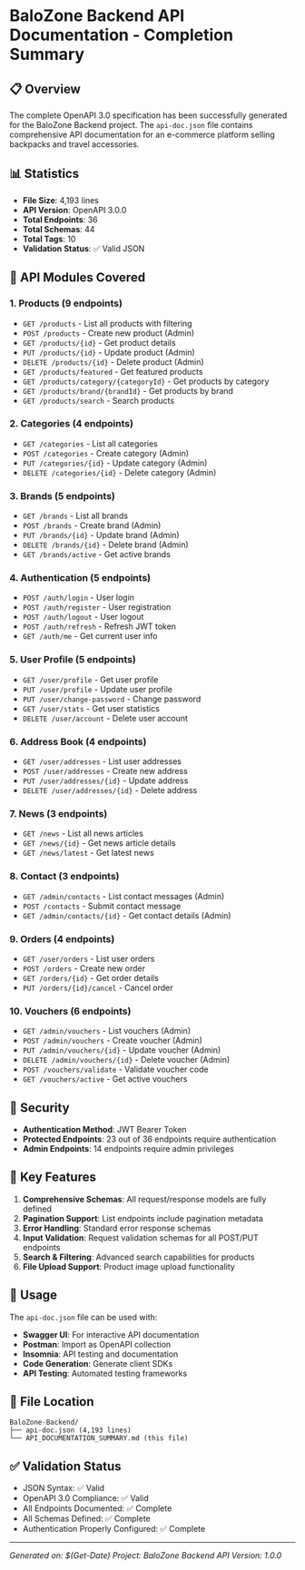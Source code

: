 # BaloZone Backend API Documentation - Completion Summary

## 📋 Overview
The complete OpenAPI 3.0 specification has been successfully generated for the BaloZone Backend project. The `api-doc.json` file contains comprehensive API documentation for an e-commerce platform selling backpacks and travel accessories.

## 📊 Statistics
- **File Size**: 4,193 lines
- **API Version**: OpenAPI 3.0.0
- **Total Endpoints**: 36
- **Total Schemas**: 44
- **Total Tags**: 10
- **Validation Status**: ✅ Valid JSON

## 🎯 API Modules Covered

### 1. Products (9 endpoints)
- `GET /products` - List all products with filtering
- `POST /products` - Create new product (Admin)
- `GET /products/{id}` - Get product details
- `PUT /products/{id}` - Update product (Admin)
- `DELETE /products/{id}` - Delete product (Admin)
- `GET /products/featured` - Get featured products
- `GET /products/category/{categoryId}` - Get products by category
- `GET /products/brand/{brandId}` - Get products by brand
- `GET /products/search` - Search products

### 2. Categories (4 endpoints)
- `GET /categories` - List all categories
- `POST /categories` - Create category (Admin)
- `PUT /categories/{id}` - Update category (Admin)
- `DELETE /categories/{id}` - Delete category (Admin)

### 3. Brands (5 endpoints)
- `GET /brands` - List all brands
- `POST /brands` - Create brand (Admin)
- `PUT /brands/{id}` - Update brand (Admin)
- `DELETE /brands/{id}` - Delete brand (Admin)
- `GET /brands/active` - Get active brands

### 4. Authentication (5 endpoints)
- `POST /auth/login` - User login
- `POST /auth/register` - User registration
- `POST /auth/logout` - User logout
- `POST /auth/refresh` - Refresh JWT token
- `GET /auth/me` - Get current user info

### 5. User Profile (5 endpoints)
- `GET /user/profile` - Get user profile
- `PUT /user/profile` - Update user profile
- `PUT /user/change-password` - Change password
- `GET /user/stats` - Get user statistics
- `DELETE /user/account` - Delete user account

### 6. Address Book (4 endpoints)
- `GET /user/addresses` - List user addresses
- `POST /user/addresses` - Create new address
- `PUT /user/addresses/{id}` - Update address
- `DELETE /user/addresses/{id}` - Delete address

### 7. News (3 endpoints)
- `GET /news` - List all news articles
- `GET /news/{id}` - Get news article details
- `GET /news/latest` - Get latest news

### 8. Contact (3 endpoints)
- `GET /admin/contacts` - List contact messages (Admin)
- `POST /contacts` - Submit contact message
- `GET /admin/contacts/{id}` - Get contact details (Admin)

### 9. Orders (4 endpoints)
- `GET /user/orders` - List user orders
- `POST /orders` - Create new order
- `GET /orders/{id}` - Get order details
- `PUT /orders/{id}/cancel` - Cancel order

### 10. Vouchers (6 endpoints)
- `GET /admin/vouchers` - List vouchers (Admin)
- `POST /admin/vouchers` - Create voucher (Admin)
- `PUT /admin/vouchers/{id}` - Update voucher (Admin)
- `DELETE /admin/vouchers/{id}` - Delete voucher (Admin)
- `POST /vouchers/validate` - Validate voucher code
- `GET /vouchers/active` - Get active vouchers

## 🔐 Security
- **Authentication Method**: JWT Bearer Token
- **Protected Endpoints**: 23 out of 36 endpoints require authentication
- **Admin Endpoints**: 14 endpoints require admin privileges

## 📝 Key Features
1. **Comprehensive Schemas**: All request/response models are fully defined
2. **Pagination Support**: List endpoints include pagination metadata
3. **Error Handling**: Standard error response schemas
4. **Input Validation**: Request validation schemas for all POST/PUT endpoints
5. **Search & Filtering**: Advanced search capabilities for products
6. **File Upload Support**: Product image upload functionality

## 🚀 Usage
The `api-doc.json` file can be used with:
- **Swagger UI**: For interactive API documentation
- **Postman**: Import as OpenAPI collection
- **Insomnia**: API testing and documentation
- **Code Generation**: Generate client SDKs
- **API Testing**: Automated testing frameworks

## 📂 File Location
```
BaloZone-Backend/
├── api-doc.json (4,193 lines)
└── API_DOCUMENTATION_SUMMARY.md (this file)
```

## ✅ Validation Status
- JSON Syntax: ✅ Valid
- OpenAPI 3.0 Compliance: ✅ Valid
- All Endpoints Documented: ✅ Complete
- All Schemas Defined: ✅ Complete
- Authentication Properly Configured: ✅ Complete

---
*Generated on: $(Get-Date)*
*Project: BaloZone Backend API*
*Version: 1.0.0*
